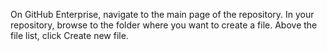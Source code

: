 On GitHub Enterprise, navigate to the main page of the repository.
In your repository, browse to the folder where you want to create a file.
Above the file list, click Create new file.